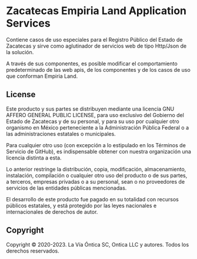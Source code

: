 ﻿# Zacatecas Empiria Land Application Services

Contiene casos de uso especiales para el Registro Público del Estado de Zacatecas
y sirve como aglutinador de servicios web de tipo Http/Json de la solución.

A través de sus componentes, es posible modificar el comportamiento predeterminado
de las web apis, de los componentes y de los casos de uso que conforman Empiria Land.

## License

Este producto y sus partes se distribuyen mediante una licencia GNU AFFERO
GENERAL PUBLIC LICENSE, para uso exclusivo del Gobierno del Estado de
Zacatecas y de su personal, y para su uso por cualquier otro organismo en
México perteneciente  a la Administración Pública Federal o a las
administraciones estatales o municipales.

Para cualquier otro uso (con excepción  a lo estipulado en los Términos de
Servicio de GitHub), es indispensable obtener con nuestra organización una
licencia distinta a esta.

Lo anterior restringe la distribución, copia, modificación, almacenamiento,
instalación, compilación o cualquier otro uso del producto o de sus partes,
a terceros, empresas privadas o a su personal, sean o no proveedores de
servicios de las entidades públicas mencionadas.

El desarrollo de este producto fue pagado en su totalidad con recursos
públicos estatales, y está protegido por las leyes nacionales e internacionales
de derechos de autor.

## Copyright

Copyright © 2020-2023. La Vía Óntica SC, Ontica LLC y autores.
Todos los derechos reservados.
